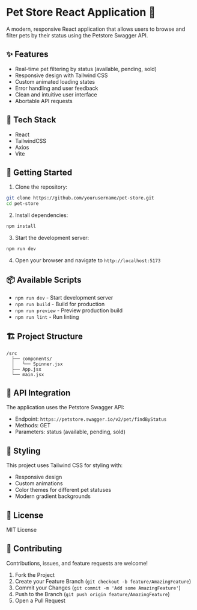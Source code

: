 # Pet Store React Application 🐾

A modern, responsive React application that allows users to browse and filter pets by their status using the Petstore Swagger API.

## ✨ Features

- Real-time pet filtering by status (available, pending, sold)
- Responsive design with Tailwind CSS
- Custom animated loading states
- Error handling and user feedback
- Clean and intuitive user interface
- Abortable API requests

## 🔧 Tech Stack

- React
- TailwindCSS
- Axios
- Vite

## 🚀 Getting Started

1. Clone the repository:
```bash
git clone https://github.com/yourusername/pet-store.git
cd pet-store
```

2. Install dependencies:
```bash
npm install
```

3. Start the development server:
```bash
npm run dev
```

4. Open your browser and navigate to `http://localhost:5173`

## 📦 Available Scripts

- `npm run dev` - Start development server
- `npm run build` - Build for production
- `npm run preview` - Preview production build
- `npm run lint` - Run linting

## 🏗️ Project Structure

```plaintext
/src
  ├── components/
  │   └── Spinner.jsx
  ├── App.jsx
  └── main.jsx
```

## 🔌 API Integration

The application uses the Petstore Swagger API:
- Endpoint: `https://petstore.swagger.io/v2/pet/findByStatus`
- Methods: GET
- Parameters: status (available, pending, sold)

## 🎨 Styling

This project uses Tailwind CSS for styling with:
- Responsive design
- Custom animations
- Color themes for different pet statuses
- Modern gradient backgrounds

## 📄 License

MIT License

## 🤝 Contributing

Contributions, issues, and feature requests are welcome!

1. Fork the Project
2. Create your Feature Branch (`git checkout -b feature/AmazingFeature`)
3. Commit your Changes (`git commit -m 'Add some AmazingFeature'`)
4. Push to the Branch (`git push origin feature/AmazingFeature`)
5. Open a Pull Request